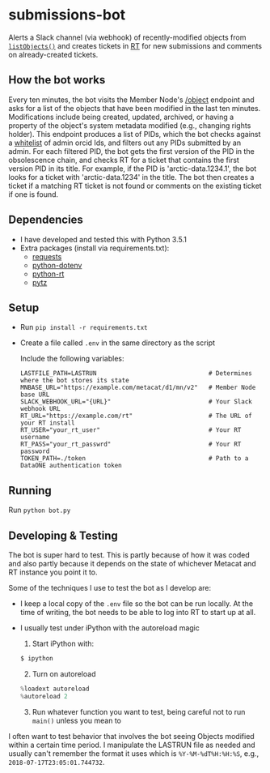 # submissions-bot

Alerts a Slack channel (via webhook) of recently-modified objects from
[`listObjects()`](http://jenkins-1.dataone.org/jenkins/job/API%20Documentation%20-%20trunk/ws/api-documentation/build/html/apis/MN_APIs.html#MNRead.listObjects) and creates tickets in
[RT](https://www.bestpractical.com/rt-and-rtir) for new submissions and comments on already-created tickets.

## How the bot works

Every ten minutes, the bot visits the Member Node's [/object](http://jenkins-1.dataone.org/jenkins/job/API%20Documentation%20-%20trunk/ws/api-documentation/build/html/apis/MN_APIs.html#MNRead.listObjects) endpoint and asks for a list of the objects that have been modified in the last ten minutes.
Modifications include being created, updated, archived, or having a property of the object's system metadata modified (e.g., changing rights holder).
This endpoint produces a list of PIDs, which the bot checks against a [whitelist](https://cn.dataone.org/cn/v2/accounts/CN=arctic-data-admins,DC=dataone,DC=org) of admin orcid Ids, and filters out any PIDs submitted by an admin.
For each filtered PID, the bot gets the first version of the PID in the obsolescence chain, and checks RT for a ticket that contains the first version PID in its title.
For example, if the PID is 'arctic-data.1234.1', the bot looks for a ticket with 'arctic-data.1234' in the title.
The bot then creates a ticket if a matching RT ticket is not found or comments on the existing ticket if one is found.

## Dependencies

- I have developed and tested this with Python 3.5.1
- Extra packages (install via requirements.txt):
  - [requests](http://docs.python-requests.org/en/master/)
  - [python-dotenv](https://github.com/theskumar/python-dotenv)
  - [python-rt](https://gitlab.labs.nic.cz/labs/python-rt)
  - [pytz](https://github.com/newvem/pytz)

## Setup

- Run `pip install -r requirements.txt`
- Create a file called `.env` in the same directory as the script

  Include the following variables:

  ```text
  LASTFILE_PATH=LASTRUN                               # Determines where the bot stores its state
  MNBASE_URL="https://example.com/metacat/d1/mn/v2"   # Member Node base URL
  SLACK_WEBHOOK_URL="{URL}"                           # Your Slack webhook URL
  RT_URL="https://example.com/rt"                     # The URL of your RT install
  RT_USER="your_rt_user"                              # Your RT username
  RT_PASS="your_rt_passwrd"                           # Your RT password
  TOKEN_PATH=./token                                  # Path to a DataONE authentication token
  ```

## Running

Run `python bot.py`

## Developing & Testing

The bot is super hard to test.
This is partly because of how it was coded and also partly because it depends on the state of whichever Metacat and RT instance you point it to.

Some of the techniques I use to test the bot as I develop are:

- I keep a local copy of the `.env` file so the bot can be run locally. At the time of writing, the bot needs to be able to log into RT to start up at all.
- I usually test under iPython with the autoreload magic
  1. Start iPython with:
  
  ```sh
  $ ipython
  ```
  2. Turn on autoreload

  ```python
  %loadext autoreload
  %autoreload 2
  ```

  3. Run whatever function you want to test, being careful not to run `main()` unless you mean to

I often want to test behavior that involves the bot seeing Objects modified within a certain time period.
I manipulate the LASTRUN file as needed and usually can't remember the format it uses which is `%Y-%M-%dT%H:%H:%S`, e.g., `2018-07-17T23:05:01.744732`.